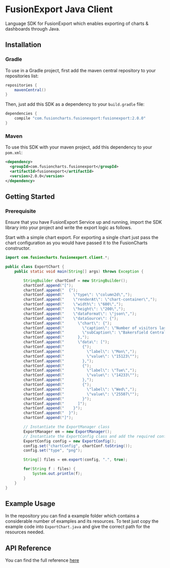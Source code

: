 # FusionExport Java Client

Language SDK for FusionExport which enables exporting of charts & dashboards through Java.

## Installation

### Gradle

To use in a Gradle project, first add the maven central repository to your repositories list:

```groovy
repositories {
    mavenCentral()
}
```

Then, just add this SDK as a dependency to your `build.gradle` file:

```groovy
dependencies {
    compile "com.fusioncharts.fusionexport:fusionexport:2.0.0"
}
```

### Maven

To use this SDK with your maven project, add this dependency to your `pom.xml`:

```xml
<dependency>
  <groupId>com.fusioncharts.fusionexport</groupId>
  <artifactId>fusionexport</artifactId>
  <version>2.0.0</version>
</dependency>
```

## Getting Started

### Prerequisite
Ensure that you have FusionExport Service up and running, import the SDK library into your project and write the export logic as follows.

Start with a simple chart export. For exporting a single chart just pass the chart configuration as you would have passed it to the FusionCharts constructor.


```java
import com.fusioncharts.fusionexport.client.*;

public class ExportChart {
    public static void main(String[] args) throws Exception {

        StringBuilder chartConf = new StringBuilder();
        chartConf.append("[");
        chartConf.append("  {");
        chartConf.append("    \"type\": \"column2d\",");
        chartConf.append("    \"renderAt\": \"chart-container\",");
        chartConf.append("    \"width\": \"600\",");
        chartConf.append("    \"height\": \"200\",");
        chartConf.append("    \"dataFormat\": \"json\",");
        chartConf.append("    \"dataSource\": {");
        chartConf.append("      \"chart\": {");
        chartConf.append("        \"caption\": \"Number of visitors last week\",");
        chartConf.append("        \"subCaption\": \"Bakersfield Central vs Los Angeles Topanga\"");
        chartConf.append("      },");
        chartConf.append("      \"data\": [");
        chartConf.append("        {");
        chartConf.append("          \"label\": \"Mon\",");
        chartConf.append("          \"value\": \"15123\"");
        chartConf.append("        },");
        chartConf.append("        {");
        chartConf.append("          \"label\": \"Tue\",");
        chartConf.append("          \"value\": \"14233\"");
        chartConf.append("        },");
        chartConf.append("        {");
        chartConf.append("          \"label\": \"Wed\",");
        chartConf.append("          \"value\": \"25507\"");
        chartConf.append("        }");
        chartConf.append("      ]");
        chartConf.append("    }");
        chartConf.append("  }");
        chartConf.append("]");

        // Instantiate the ExportManager class
        ExportManager em = new ExportManager();
        // Instantiate the ExportConfig class and add the required configurations
        ExportConfig config = new ExportConfig();
        config.set("chartConfig", chartConf.toString());
        config.set("type", "png");

        String[] files = em.export(config, ".", true);

        for(String f : files) {
        	System.out.println(f);
        }
    }
}
```

## Example Usage
In the repository you can find a example folder which contains a considerable number of examples and its resources.
To test just copy the example code into `ExportChart.java` and give the correct path for the resources needed.

## API Reference

You can find the full reference [here](https://www.fusioncharts.com/dev/exporting-charts/using-fusionexport/sdk-api-reference/java.html)
